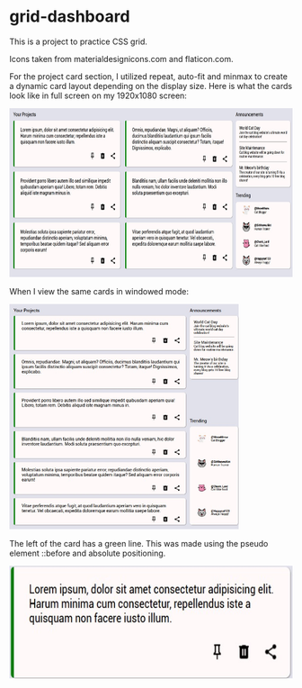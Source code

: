# grid-dashboard

This is a project to practice CSS grid.

Icons taken from materialdesignicons.com and flaticon.com.

For the project card section, I utilized repeat, auto-fit and minmax to create a dynamic card layout depending on the display size.
Here is what the cards look like in full screen on my 1920x1080 screen:

<img src="images/fullscreen.jpg" alt="fullscreen" style="height: 300px; width: auto;"/>

When I view the same cards in windowed mode:

<img src="images/windowed.jpg" alt="windowed" style="height: 400px; width: auto;">

The left of the card has a green line. This was made using the pseudo element ::before and absolute positioning.

<img src="images/card.jpg" alt="fullscreen" style="height: 200px; width: auto;"/>